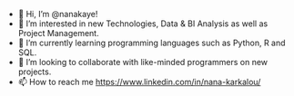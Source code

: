 - 👋 Hi, I’m @nanakaye!
- 👀 I’m interested in new Technologies, Data & BI Analysis as well as Project Management.
- 🌱 I’m currently learning programming languages such as Python, R and SQL.
- 💞️ I’m looking to collaborate with like-minded programmers on new projects.
- 📫 How to reach me https://www.linkedin.com/in/nana-karkalou/

<!---
nanakaye/nanakaye is a ✨ special ✨ repository because its `README.md` (this file) appears on your GitHub profile.
You can click the Preview link to take a look at your changes.
--->
